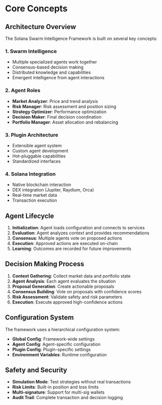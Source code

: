 # Core Concepts

## Architecture Overview

The Solana Swarm Intelligence Framework is built on several key concepts:

### 1. Swarm Intelligence
- Multiple specialized agents work together
- Consensus-based decision making
- Distributed knowledge and capabilities
- Emergent intelligence from agent interactions

### 2. Agent Roles
- **Market Analyzer**: Price and trend analysis
- **Risk Manager**: Risk assessment and position sizing
- **Strategy Optimizer**: Performance optimization
- **Decision Maker**: Final decision coordination
- **Portfolio Manager**: Asset allocation and rebalancing

### 3. Plugin Architecture
- Extensible agent system
- Custom agent development
- Hot-pluggable capabilities
- Standardized interfaces

### 4. Solana Integration
- Native blockchain interaction
- DEX integration (Jupiter, Raydium, Orca)
- Real-time market data
- Transaction execution

## Agent Lifecycle

1. **Initialization**: Agent loads configuration and connects to services
2. **Evaluation**: Agent analyzes context and provides recommendations  
3. **Consensus**: Multiple agents vote on proposed actions
4. **Execution**: Approved actions are executed on-chain
5. **Learning**: Outcomes are recorded for future improvements

## Decision Making Process

1. **Context Gathering**: Collect market data and portfolio state
2. **Agent Analysis**: Each agent evaluates the situation
3. **Proposal Generation**: Create actionable proposals
4. **Consensus Building**: Vote on proposals with confidence scores
5. **Risk Assessment**: Validate safety and risk parameters
6. **Execution**: Execute approved high-confidence actions

## Configuration System

The framework uses a hierarchical configuration system:

- **Global Config**: Framework-wide settings
- **Agent Config**: Agent-specific configuration
- **Plugin Config**: Plugin-specific settings
- **Environment Variables**: Runtime configuration

## Safety and Security

- **Simulation Mode**: Test strategies without real transactions
- **Risk Limits**: Built-in position and loss limits
- **Multi-signature**: Support for multi-sig wallets
- **Audit Trail**: Complete transaction and decision logging
